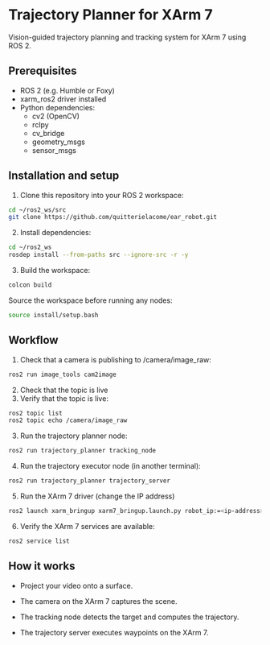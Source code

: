 # Trajectory Planner for XArm 7  
Vision-guided trajectory planning and tracking system for XArm 7 using ROS 2.

## Prerequisites

- ROS 2 (e.g. Humble or Foxy)
- xarm_ros2 driver installed
- Python dependencies:
  - cv2 (OpenCV)
  - rclpy
  - cv_bridge
  - geometry_msgs
  - sensor_msgs

## Installation and setup

1. Clone this repository into your ROS 2 workspace:

```bash
cd ~/ros2_ws/src
git clone https://github.com/quitterielacome/ear_robot.git
```
2. Install dependencies:

``` bash
cd ~/ros2_ws
rosdep install --from-paths src --ignore-src -r -y
```

3. Build the workspace:

``` bash
colcon build
```

Source the workspace before running any nodes:

```bash
source install/setup.bash
```

## Workflow

1. Check that a camera is publishing to /camera/image_raw:

``` bash
ros2 run image_tools cam2image
```

2. Check that the topic is live
3. Verify that the topic is live:

``` bash
ros2 topic list
ros2 topic echo /camera/image_raw
```

3. Run the trajectory planner node:

``` bash
ros2 run trajectory_planner tracking_node
```

4. Run the trajectory executor node (in another terminal):

``` bash
ros2 run trajectory_planner trajectory_server
```

5. Run the XArm 7 driver (change the IP address)

``` bash
ros2 launch xarm_bringup xarm7_bringup.launch.py robot_ip:=<ip-address>
```

6. Verify the XArm 7 services are available:

``` bash
ros2 service list
```

## How it works

- Project your video onto a surface.

- The camera on the XArm 7 captures the scene.

- The tracking node detects the target and computes the trajectory.

- The trajectory server executes waypoints on the XArm 7.



